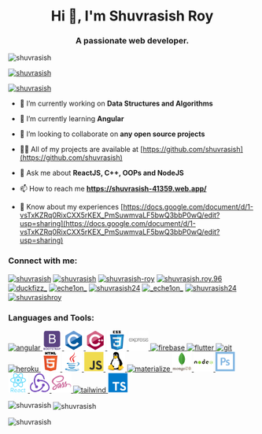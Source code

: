 <h1 align="center">Hi 👋, I'm Shuvrasish Roy</h1>
<h3 align="center">A passionate web developer.</h3>

<p align="left"> <img src="https://komarev.com/ghpvc/?username=shuvrasish&label=Profile%20views&color=0e75b6&style=flat" alt="shuvrasish" /> </p>

<p align="left"> <a href="https://github.com/ryo-ma/github-profile-trophy"><img src="https://github-profile-trophy.vercel.app/?username=shuvrasish" alt="shuvrasish" /></a> </p>

<p align="left"> <a href="https://twitter.com/shuvrasish" target="blank"><img src="https://img.shields.io/twitter/follow/shuvrasish?logo=twitter&style=for-the-badge" alt="shuvrasish" /></a> </p>

- 🔭 I’m currently working on **Data Structures and Algorithms**

- 🌱 I’m currently learning **Angular**

- 👯 I’m looking to collaborate on **any open source projects**

- 👨‍💻 All of my projects are available at [https://github.com/shuvrasish](https://github.com/shuvrasish)

- 💬 Ask me about **ReactJS, C++, OOPs and NodeJS**

- 📫 How to reach me **https://shuvrasish-41359.web.app/**

- 📄 Know about my experiences [https://docs.google.com/document/d/1-vsTxKZRq0RixCXX5rKEX_PmSuwmvaLF5bwQ3bbP0wQ/edit?usp=sharing](https://docs.google.com/document/d/1-vsTxKZRq0RixCXX5rKEX_PmSuwmvaLF5bwQ3bbP0wQ/edit?usp=sharing)

<h3 align="left">Connect with me:</h3>
<p align="left">
<a href="https://twitter.com/shuvrasish" target="blank"><img align="center" src="https://raw.githubusercontent.com/rahuldkjain/github-profile-readme-generator/neutral-icons/src/images/icons/Social/twitter.svg" alt="shuvrasish" height="30" width="40" /></a>
<a href="https://linkedin.com/in/shuvrasish" target="blank"><img align="center" src="https://raw.githubusercontent.com/rahuldkjain/github-profile-readme-generator/neutral-icons/src/images/icons/Social/linked-in-alt.svg" alt="shuvrasish" height="30" width="40" /></a>
<a href="https://stackoverflow.com/users/shuvrasish-roy" target="blank"><img align="center" src="https://raw.githubusercontent.com/rahuldkjain/github-profile-readme-generator/neutral-icons/src/images/icons/Social/stack-overflow.svg" alt="shuvrasish-roy" height="30" width="40" /></a>
<a href="https://fb.com/shuvrasish.roy.96" target="blank"><img align="center" src="https://raw.githubusercontent.com/rahuldkjain/github-profile-readme-generator/neutral-icons/src/images/icons/Social/facebook.svg" alt="shuvrasish.roy.96" height="30" width="40" /></a>
<a href="https://instagram.com/duckfizz_" target="blank"><img align="center" src="https://raw.githubusercontent.com/rahuldkjain/github-profile-readme-generator/neutral-icons/src/images/icons/Social/instagram.svg" alt="duckfizz_" height="30" width="40" /></a>
<a href="https://www.codechef.com/users/eche1on_" target="blank"><img align="center" src="https://cdn.jsdelivr.net/npm/simple-icons@3.1.0/icons/codechef.svg" alt="eche1on_" height="30" width="40" /></a>
<a href="https://www.hackerrank.com/shuvrasish24" target="blank"><img align="center" src="https://raw.githubusercontent.com/rahuldkjain/github-profile-readme-generator/neutral-icons/src/images/icons/Social/hackerrank.svg" alt="shuvrasish24" height="30" width="40" /></a>
<a href="https://codeforces.com/profile/_eche1on_" target="blank"><img align="center" src="https://cdn.jsdelivr.net/npm/simple-icons@3.0.1/icons/codeforces.svg" alt="_eche1on_" height="30" width="40" /></a>
<a href="https://www.leetcode.com/shuvrasish24" target="blank"><img align="center" src="https://raw.githubusercontent.com/rahuldkjain/github-profile-readme-generator/neutral-icons/src/images/icons/Social/leet-code.svg" alt="shuvrasish24" height="30" width="40" /></a>
<a href="https://auth.geeksforgeeks.org/user/shuvrasishroy" target="blank"><img align="center" src="https://raw.githubusercontent.com/rahuldkjain/github-profile-readme-generator/neutral-icons/src/images/icons/Social/geeks-for-geeks.svg" alt="shuvrasishroy" height="30" width="40" /></a>
</p>

<h3 align="left">Languages and Tools:</h3>
<p align="left"> <a href="https://angular.io" target="_blank"> <img src="https://angular.io/assets/images/logos/angular/angular.svg" alt="angular" width="40" height="40"/> </a> <a href="https://getbootstrap.com" target="_blank"> <img src="https://raw.githubusercontent.com/devicons/devicon/master/icons/bootstrap/bootstrap-plain-wordmark.svg" alt="bootstrap" width="40" height="40"/> </a> <a href="https://www.cprogramming.com/" target="_blank"> <img src="https://raw.githubusercontent.com/devicons/devicon/master/icons/c/c-original.svg" alt="c" width="40" height="40"/> </a> <a href="https://www.w3schools.com/cpp/" target="_blank"> <img src="https://raw.githubusercontent.com/devicons/devicon/master/icons/cplusplus/cplusplus-original.svg" alt="cplusplus" width="40" height="40"/> </a> <a href="https://www.w3schools.com/css/" target="_blank"> <img src="https://raw.githubusercontent.com/devicons/devicon/master/icons/css3/css3-original-wordmark.svg" alt="css3" width="40" height="40"/> </a> <a href="https://expressjs.com" target="_blank"> <img src="https://raw.githubusercontent.com/devicons/devicon/master/icons/express/express-original-wordmark.svg" alt="express" width="40" height="40"/> </a> <a href="https://firebase.google.com/" target="_blank"> <img src="https://www.vectorlogo.zone/logos/firebase/firebase-icon.svg" alt="firebase" width="40" height="40"/> </a> <a href="https://flutter.dev" target="_blank"> <img src="https://www.vectorlogo.zone/logos/flutterio/flutterio-icon.svg" alt="flutter" width="40" height="40"/> </a> <a href="https://git-scm.com/" target="_blank"> <img src="https://www.vectorlogo.zone/logos/git-scm/git-scm-icon.svg" alt="git" width="40" height="40"/> </a> <a href="https://heroku.com" target="_blank"> <img src="https://www.vectorlogo.zone/logos/heroku/heroku-icon.svg" alt="heroku" width="40" height="40"/> </a> <a href="https://www.w3.org/html/" target="_blank"> <img src="https://raw.githubusercontent.com/devicons/devicon/master/icons/html5/html5-original-wordmark.svg" alt="html5" width="40" height="40"/> </a> <a href="https://www.java.com" target="_blank"> <img src="https://raw.githubusercontent.com/devicons/devicon/master/icons/java/java-original.svg" alt="java" width="40" height="40"/> </a> <a href="https://developer.mozilla.org/en-US/docs/Web/JavaScript" target="_blank"> <img src="https://raw.githubusercontent.com/devicons/devicon/master/icons/javascript/javascript-original.svg" alt="javascript" width="40" height="40"/> </a> <a href="https://www.linux.org/" target="_blank"> <img src="https://raw.githubusercontent.com/devicons/devicon/master/icons/linux/linux-original.svg" alt="linux" width="40" height="40"/> </a> <a href="https://materializecss.com/" target="_blank"> <img src="https://raw.githubusercontent.com/prplx/svg-logos/5585531d45d294869c4eaab4d7cf2e9c167710a9/svg/materialize.svg" alt="materialize" width="40" height="40"/> </a> <a href="https://www.mongodb.com/" target="_blank"> <img src="https://raw.githubusercontent.com/devicons/devicon/master/icons/mongodb/mongodb-original-wordmark.svg" alt="mongodb" width="40" height="40"/> </a> <a href="https://nodejs.org" target="_blank"> <img src="https://raw.githubusercontent.com/devicons/devicon/master/icons/nodejs/nodejs-original-wordmark.svg" alt="nodejs" width="40" height="40"/> </a> <a href="https://www.photoshop.com/en" target="_blank"> <img src="https://raw.githubusercontent.com/devicons/devicon/master/icons/photoshop/photoshop-line.svg" alt="photoshop" width="40" height="40"/> </a> <a href="https://reactjs.org/" target="_blank"> <img src="https://raw.githubusercontent.com/devicons/devicon/master/icons/react/react-original-wordmark.svg" alt="react" width="40" height="40"/> </a> <a href="https://redux.js.org" target="_blank"> <img src="https://raw.githubusercontent.com/devicons/devicon/master/icons/redux/redux-original.svg" alt="redux" width="40" height="40"/> </a> <a href="https://sass-lang.com" target="_blank"> <img src="https://raw.githubusercontent.com/devicons/devicon/master/icons/sass/sass-original.svg" alt="sass" width="40" height="40"/> </a> <a href="https://tailwindcss.com/" target="_blank"> <img src="https://www.vectorlogo.zone/logos/tailwindcss/tailwindcss-icon.svg" alt="tailwind" width="40" height="40"/> </a> <a href="https://www.typescriptlang.org/" target="_blank"> <img src="https://raw.githubusercontent.com/devicons/devicon/master/icons/typescript/typescript-original.svg" alt="typescript" width="40" height="40"/> </a> </p>

<p><img align="left" src="https://github-readme-stats.vercel.app/api/top-langs?username=shuvrasish&show_icons=true&locale=en&layout=compact" alt="shuvrasish" /></p>

<p>&nbsp;<img align="center" src="https://github-readme-stats.vercel.app/api?username=shuvrasish&show_icons=true&locale=en" alt="shuvrasish" /></p>

<p><img align="center" src="https://github-readme-streak-stats.herokuapp.com/?user=shuvrasish&" alt="shuvrasish" /></p>

